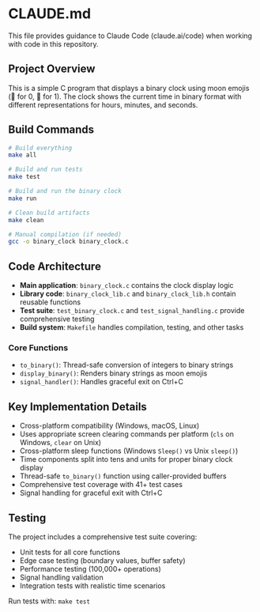# CLAUDE.md

This file provides guidance to Claude Code (claude.ai/code) when working with code in this repository.

## Project Overview

This is a simple C program that displays a binary clock using moon emojis (🌚 for 0, 🌝 for 1). The clock shows the current time in binary format with different representations for hours, minutes, and seconds.

## Build Commands

```bash
# Build everything
make all

# Build and run tests
make test

# Build and run the binary clock
make run

# Clean build artifacts
make clean

# Manual compilation (if needed)
gcc -o binary_clock binary_clock.c
```

## Code Architecture

- **Main application**: `binary_clock.c` contains the clock display logic
- **Library code**: `binary_clock_lib.c` and `binary_clock_lib.h` contain reusable functions
- **Test suite**: `test_binary_clock.c` and `test_signal_handling.c` provide comprehensive testing
- **Build system**: `Makefile` handles compilation, testing, and other tasks

### Core Functions
- `to_binary()`: Thread-safe conversion of integers to binary strings
- `display_binary()`: Renders binary strings as moon emojis
- `signal_handler()`: Handles graceful exit on Ctrl+C

## Key Implementation Details

- Cross-platform compatibility (Windows, macOS, Linux)
- Uses appropriate screen clearing commands per platform (`cls` on Windows, `clear` on Unix)
- Cross-platform sleep functions (Windows `Sleep()` vs Unix `sleep()`)
- Time components split into tens and units for proper binary clock display
- Thread-safe `to_binary()` function using caller-provided buffers
- Comprehensive test coverage with 41+ test cases
- Signal handling for graceful exit with Ctrl+C

## Testing

The project includes a comprehensive test suite covering:

- Unit tests for all core functions
- Edge case testing (boundary values, buffer safety)
- Performance testing (100,000+ operations)
- Signal handling validation
- Integration tests with realistic time scenarios

Run tests with: `make test`
